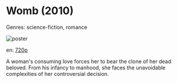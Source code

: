 # Womb (2010)

Genres: science-fiction, romance

![poster](http://image.tmdb.org/t/p/w500/2GMVSKD1LkVckweKBZ8jd23bDcv.jpg)

en:
  [720p](magnet:?xt=urn:btih:4294978684F58C44A56306A25B474AE5BAE33184&tr=udp://glotorrents.pw:6969/announce&tr=udp://tracker.opentrackr.org:1337/announce&tr=udp://torrent.gresille.org:80/announce&tr=udp://tracker.openbittorrent.com:80&tr=udp://tracker.coppersurfer.tk:6969&tr=udp://tracker.leechers-paradise.org:6969&tr=udp://p4p.arenabg.ch:1337&tr=udp://tracker.internetwarriors.net:1337)
  


A woman's consuming love forces her to bear the clone of her dead beloved. From his infancy to manhood, she faces the unavoidable complexities of her controversial decision.